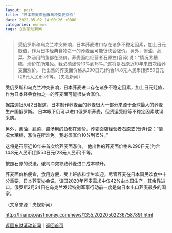 ```yaml
---
layout: post
title: "日本荞麦面因俄乌冲突要涨价"
date: 2022-05-02 14:00:26 +0800
categories: emnews
tags: 东财滚动新闻
---
```

> 受俄罗斯和乌克兰冲突影响，日本荞麦进口存在诸多不稳定因素，加上日元贬值，作为日本经典食物之一的荞麦面可能很快会涨价。另外，酱油、蔬菜、熬汤用的鱼都在涨价。荞麦面店经营者石原笠(音译)说：“情况太糟糕，涨价在所难免。我必须涨价10%到15%。”这将是石原近10年来首次给荞麦面涨价。 他出售的荞麦面价格从290日元(约合14.8元人民币)到550日元(28元人民币)不等。（央视新闻）

<p>受俄罗斯和乌克兰冲突影响，日本荞麦进口存在诸多不稳定因素，加上日元贬值，作为日本经典食物之一的荞麦面可能很快会涨价。</p>
 <p>据路透社5月2日报道，日本制作荞麦面的荞麦很大一部分来源于全球最大的荞麦生产国俄罗斯。 日本眼下仍可以进口俄罗斯荞麦，但货运受阻等不稳定因素耽误采购。</p>
 <p>另外，酱油、蔬菜、熬汤用的鱼都在涨价。荞麦面店经营者石原笠(音译)说：“情况太糟糕，涨价在所难免。我必须涨价10%到15%。”</p>
 <p>这将是石原近10年来首次给荞麦面涨价。 他出售的荞麦面价格从290日元(约合14.8元人民币)到550日元(28元人民币)不等。</p>
 <p>按照石原的说法，俄乌冲突导致荞麦进口成本攀升。</p>
 <p>荞麦面价格便宜，食用方便，受上班族和学生欢迎。尽管荞麦在日本国民饮食中十分重要，日本荞麦协会说，该国2020年荞麦需求中仅42%由本国生产，其余靠进口。俄罗斯2月24日在乌克兰发起特别军事行动前一度是向日本出口荞麦最多的国家。</p><p class="em_media">（文章来源：央视新闻）</p>

<http://finance.eastmoney.com/news/1355,202205022367587891.html>

[返回东财滚动新闻](//finews.withounder.com/emnews/)｜[返回首页](//finews.withounder.com/)